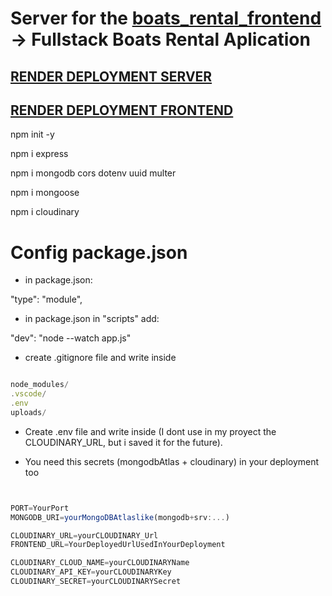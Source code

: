 # Server for the [boats_rental_frontend](https://github.com/MariaRiosNavarro/boat_rental_frontend) -> Fullstack Boats Rental Aplication

## [RENDER DEPLOYMENT SERVER](https://boat-rental-server.onrender.com/)

## [RENDER DEPLOYMENT FRONTEND](https://boat-rental-frontend.onrender.com/)

npm init -y

npm i express

npm i mongodb cors dotenv uuid multer

npm i mongoose

npm i cloudinary

# Config package.json

- in package.json:

"type": "module",

- in package.json in "scripts" add:

"dev": "node --watch app.js"

- create .gitignore file and write inside

```javascript

node_modules/
.vscode/
.env
uploads/

```

- Create .env file and write inside (I dont use in my proyect the CLOUDINARY_URL, but i saved it for the future).

- You need this secrets (mongodbAtlas + cloudinary) in your deployment too

```javascript


PORT=YourPort
MONGODB_URI=yourMongoDBAtlaslike(mongodb+srv:...)

CLOUDINARY_URL=yourCLOUDINARY_Url
FRONTEND_URL=YourDeployedUrlUsedInYourDeployment

CLOUDINARY_CLOUD_NAME=yourCLOUDINARYName
CLOUDINARY_API_KEY=yourCLOUDINARYKey
CLOUDINARY_SECRET=yourCLOUDINARYSecret

```
